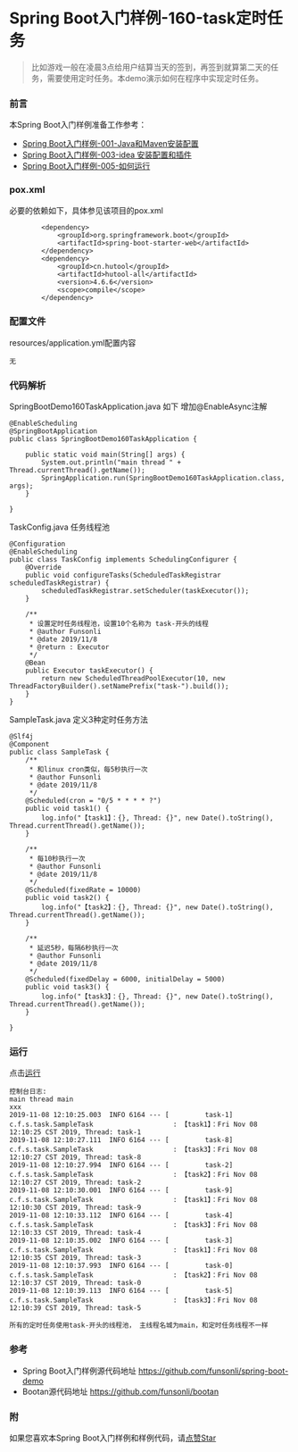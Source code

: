# Spring Boot入门样例-160-task定时任务

> 比如游戏一般在凌晨3点给用户结算当天的签到，再签到就算第二天的任务，需要使用定时任务。本demo演示如何在程序中实现定时任务。

### 前言

本Spring Boot入门样例准备工作参考：

- [Spring Boot入门样例-001-Java和Maven安装配置](https://github.com/funsonli/spring-boot-demo/blob/master/doc/spring-boot-demo-001-java.md)
- [Spring Boot入门样例-003-idea 安装配置和插件](https://github.com/funsonli/spring-boot-demo/blob/master/doc/spring-boot-demo-003-idea.md)
- [Spring Boot入门样例-005-如何运行](https://github.com/funsonli/spring-boot-demo/blob/master/doc/spring-boot-demo-005-run.md)

### pox.xml
必要的依赖如下，具体参见该项目的pox.xml
```
        <dependency>
            <groupId>org.springframework.boot</groupId>
            <artifactId>spring-boot-starter-web</artifactId>
        </dependency>
        <dependency>
            <groupId>cn.hutool</groupId>
            <artifactId>hutool-all</artifactId>
            <version>4.6.6</version>
            <scope>compile</scope>
        </dependency>
```

### 配置文件

resources/application.yml配置内容 
```
无
```

### 代码解析


SpringBootDemo160TaskApplication.java 如下 增加@EnableAsync注解
``` 
@EnableScheduling
@SpringBootApplication
public class SpringBootDemo160TaskApplication {

    public static void main(String[] args) {
        System.out.println("main thread " + Thread.currentThread().getName());
        SpringApplication.run(SpringBootDemo160TaskApplication.class, args);
    }

}
```

TaskConfig.java  任务线程池
```
@Configuration
@EnableScheduling
public class TaskConfig implements SchedulingConfigurer {
    @Override
    public void configureTasks(ScheduledTaskRegistrar scheduledTaskRegistrar) {
        scheduledTaskRegistrar.setScheduler(taskExecutor());
    }

    /**
     * 设置定时任务线程池，设置10个名称为 task-开头的线程
     * @author Funsonli
     * @date 2019/11/8
     * @return : Executor
     */
    @Bean
    public Executor taskExecutor() {
        return new ScheduledThreadPoolExecutor(10, new ThreadFactoryBuilder().setNamePrefix("task-").build());
    }
}

```

SampleTask.java  定义3种定时任务方法
```
@Slf4j
@Component
public class SampleTask {
    /**
     * 和linux cron类似，每5秒执行一次
     * @author Funsonli
     * @date 2019/11/8
     */
    @Scheduled(cron = "0/5 * * * * ?")
    public void task1() {
        log.info("【task1】：{}, Thread: {}", new Date().toString(), Thread.currentThread().getName());
    }

    /**
     * 每10秒执行一次
     * @author Funsonli
     * @date 2019/11/8
     */
    @Scheduled(fixedRate = 10000)
    public void task2() {
        log.info("【task2】：{}, Thread: {}", new Date().toString(), Thread.currentThread().getName());
    }

    /**
     * 延迟5秒，每隔6秒执行一次
     * @author Funsonli
     * @date 2019/11/8
     */
    @Scheduled(fixedDelay = 6000, initialDelay = 5000)
    public void task3() {
        log.info("【task3】：{}, Thread: {}", new Date().toString(), Thread.currentThread().getName());
    }

}
```

### 运行

点击[运行](https://github.com/funsonli/spring-boot-demo/blob/master/doc/spring-boot-demo-005-run.md)

```
控制台日志: 
main thread main
xxx
2019-11-08 12:10:25.003  INFO 6164 --- [         task-1] c.f.s.task.SampleTask                    : 【task1】：Fri Nov 08 12:10:25 CST 2019, Thread: task-1
2019-11-08 12:10:27.111  INFO 6164 --- [         task-8] c.f.s.task.SampleTask                    : 【task3】：Fri Nov 08 12:10:27 CST 2019, Thread: task-8
2019-11-08 12:10:27.994  INFO 6164 --- [         task-2] c.f.s.task.SampleTask                    : 【task2】：Fri Nov 08 12:10:27 CST 2019, Thread: task-2
2019-11-08 12:10:30.001  INFO 6164 --- [         task-9] c.f.s.task.SampleTask                    : 【task1】：Fri Nov 08 12:10:30 CST 2019, Thread: task-9
2019-11-08 12:10:33.112  INFO 6164 --- [         task-4] c.f.s.task.SampleTask                    : 【task3】：Fri Nov 08 12:10:33 CST 2019, Thread: task-4
2019-11-08 12:10:35.002  INFO 6164 --- [         task-3] c.f.s.task.SampleTask                    : 【task1】：Fri Nov 08 12:10:35 CST 2019, Thread: task-3
2019-11-08 12:10:37.993  INFO 6164 --- [         task-0] c.f.s.task.SampleTask                    : 【task2】：Fri Nov 08 12:10:37 CST 2019, Thread: task-0
2019-11-08 12:10:39.113  INFO 6164 --- [         task-5] c.f.s.task.SampleTask                    : 【task3】：Fri Nov 08 12:10:39 CST 2019, Thread: task-5

所有的定时任务使用task-开头的线程池， 主线程名城为main，和定时任务线程不一样
```


### 参考
- Spring Boot入门样例源代码地址 https://github.com/funsonli/spring-boot-demo
- Bootan源代码地址 https://github.com/funsonli/bootan


### 附
如果您喜欢本Spring Boot入门样例和样例代码，请[点赞Star](https://github.com/funsonli/spring-boot-demo)

